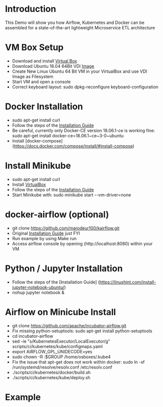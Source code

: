 # Introduction
This Demo will show you how Airflow, Kubernetes and Docker can be assembled for a state-of-the-art lightweight Microservice ETL architecture

# VM Box Setup
* Download and install [Virtual Box](https://www.virtualbox.org/)
* Download Ubuntu 18.04 64Bit VDI [Image](https://www.osboxes.org/)
* Create New Linux Ubuntu 64 Bit VM in your VirtualBox and use VDI Image as Filesystem
* Start VM and open a console
* Correct keyboard layout: sudo dpkg-reconfigure keyboard-configuration

# Docker Installation
* sudo apt-get install curl
* Follow the steps of the [Installation Guide](https://www.digitalocean.com/community/tutorials/how-to-install-and-use-docker-on-ubuntu-18-04)
* Be careful, currently only Docker-CE version 18.06.1-ce is working fine: 
    sudo apt-get install docker-ce=18.06.1~ce~3-0~ubuntu
* Install [docker-compose] (https://docs.docker.com/compose/install/#install-compose) 

# Install Minikube
* sudo apt-get install curl
* Install [VirtualBox](https://websiteforstudents.com/installing-virtualbox-5-2-ubuntu-17-04-17-10)
* Follow the steps of the [Installation Guide](https://computingforgeeks.com/how-to-install-minikube-on-ubuntu-18-04/)
* Start Minikube with: sudo minikube start --vm-driver=none

# docker-airflow (optional)
* git clone https://github.com/marodeur100/kairflow.git 
* Original [Installation Guide](https://github.com/puckel/docker-airflow) just FYI
* Run example by using Make run
* Access airflow console by opening (http://localhost:8080) within your VM

# Python / Jupyter Installation 
* Follow the steps of the [Installation Guide] (https://linuxhint.com/install-jupyter-notebook-ubuntu/)
* nohup jupyter notebook &

# Airflow on Minicube Install
* git clone https://github.com/apache/incubator-airflow.git
* Fix missing python-setuptools: sudo apt-get install python-setuptools
* cd incubator-airflow
* sed -ie "s/KubernetesExecutor/LocalExecutor/g" scripts/ci/kubernetes/kube/configmaps.yaml
* export AIRFLOW_GPL_UNIDECODE=yes
* sudo chown -R :$GROUP /home/osboxes/.kube4
* Fix the issue that apt-get does not work within docker: sudo ln -sf /run/systemd/resolve/resolv.conf /etc/resolv.conf
* ./scripts/ci/kubernetes/docker/build.sh
* ./scripts/ci/kubernetes/kube/deploy.sh

# Example


